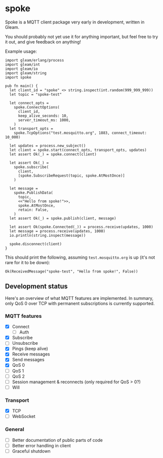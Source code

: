# spoke

Spoke is a MQTT client package very early in development,
written in Gleam.

You should probably not yet use it for anything important,
but feel free to try it out, and give feedback on anything!

Example usage:
```gleam
import gleam/erlang/process
import gleam/int
import gleam/io
import gleam/string
import spoke

pub fn main() {
  let client_id = "spoke" <> string.inspect(int.random(999_999_999))
  let topic = "spoke-test"

  let connect_opts =
    spoke.ConnectOptions(
      client_id,
      keep_alive_seconds: 10,
      server_timeout_ms: 1000,
    )
  let transport_opts =
    spoke.TcpOptions("test.mosquitto.org", 1883, connect_timeout: 10_000)

  let updates = process.new_subject()
  let client = spoke.start(connect_opts, transport_opts, updates)
  let assert Ok(_) = spoke.connect(client)

  let assert Ok(_) =
    spoke.subscribe(
      client,
      [spoke.SubscribeRequest(topic, spoke.AtMostOnce)]
    )

  let message =
    spoke.PublishData(
      topic,
      <<"Hello from spoke!">>,
      spoke.AtMostOnce,
      retain: False,
    )
  let assert Ok(_) = spoke.publish(client, message)

  let assert Ok(spoke.Connected(_)) = process.receive(updates, 1000)
  let message = process.receive(updates, 1000)
  io.println(string.inspect(message))

  spoke.disconnect(client)
}
```

This should print the following,
assuming `test.mosquitto.org` is up (it's not rare for it to be down):
```
Ok(ReceivedMessage("spoke-test", "Hello from spoke!", False))
```

## Development status

Here's an overview of what MQTT features are implemented.
In summary, only QoS 0 over TCP with permanent subscriptions
is currently supported.

### MQTT features
- [x] Connect
  - [ ] Auth
- [x] Subscribe
- [ ] Unsubscribe
- [x] Pings (keep alive)
- [x] Receive messages
- [x] Send messages
- [x] QoS 0
- [ ] QoS 1
- [ ] QoS 2
- [ ] Session management & reconnects (only required for QoS > 0?)
- [ ] Will

### Transport
- [x] TCP
- [ ] WebSocket

### General
- [ ] Better documentation of public parts of code
- [ ] Better error handling in client
- [ ] Graceful shutdown